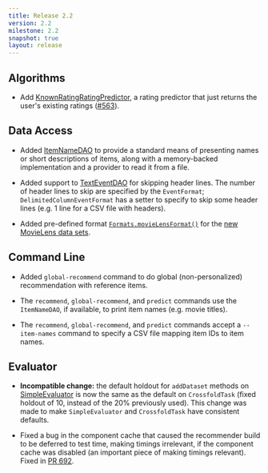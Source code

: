 ```yaml
---
title: Release 2.2
version: 2.2
milestone: 2.2
snapshot: true
layout: release
---
```


## Algorithms

[KnownRatingRatingPredictor]: http://lenskit.org/master/apidocs/org/grouplens/lenskit/predict/KnownRatingRatingPredictor.html

- Add [KnownRatingRatingPredictor][], a rating predictor that just returns the
  user's existing ratings
  ([#563](https://github.com/lenskit/lenskit/issues/563)).

## Data Access

[ItemNameDAO]: /master/apidocs/org/grouplens/lenskit/data/dao/ItemNameDAO.html
[TextEventDAO]: /master/apidocs/org/grouplens/lenskit/data/text/TextEventDAO.html
[ml-format]: /master/apidocs/org/grouplens/lenskit/data/text/Formats.html#movieLensLatest()

- Added [ItemNameDAO][] to provide a standard means of presenting names or
  short descriptions of items, along with a memory-backed implementation and a
  provider to read it from a file.

- Added support to [TextEventDAO][] for skipping header lines.  The number of
  header lines to skip are specified by the `EventFormat`;
  `DelimitedColumnEventFormat` has a setter to specify to skip some header
  lines (e.g. 1 line for a CSV file with headers).

- Added pre-defined format [`Formats.movieLensFormat()`][ml-format] for the [new MovieLens
  data sets][ML20M].

[ML20M]: http://grouplens.org/new-movielens-datasets-released/

## Command Line

- Added `global-recommend` command to do global (non-personalized)
  recommendation with reference items.

- The `recommend`, `global-recommend`, and `predict` commands use the
  `ItemNameDAO`, if available, to print item names (e.g. movie titles).

- The `recommend`, `global-recommend`, and `predict` commands accept a
  `--item-names` command to specify a CSV file mapping item IDs to item names.

## Evaluator

[SimpleEvaluator]: /apidocs/org/grouplens/lenskit/eval/traintest/SimpleEvaluator.html

-   **Incompatible change:** the default holdout for `addDataset` methods on
    [SimpleEvaluator][] is now the same as the default on `CrossfoldTask`
    (fixed holdout of 10, instead of the 20% previously used).  This change was
    made to make `SimpleEvaluator` and `CrossfoldTask` have consistent
    defaults.

-   Fixed a bug in the component cache that caused the recommender build to be
    deferred to test time, making timings irrelevant, if the component cache
    was disabled (an important piece of making timings relevant).  Fixed in [PR
    692](https://github.com/lenskit/lenskit/pull/629).
